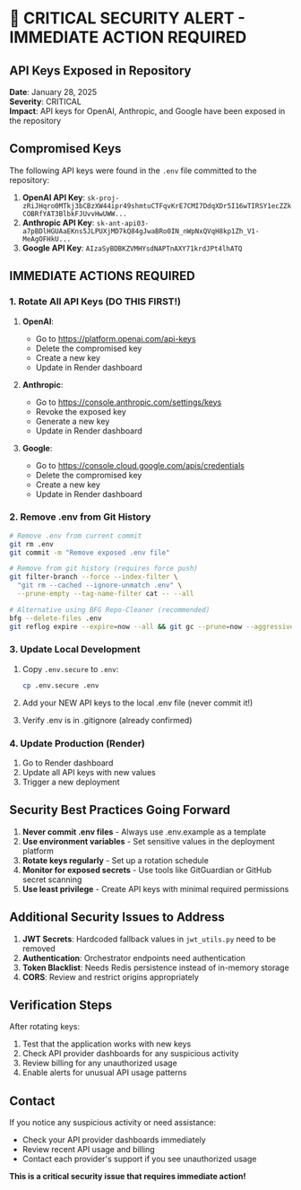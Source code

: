 # 🚨 CRITICAL SECURITY ALERT - IMMEDIATE ACTION REQUIRED

## API Keys Exposed in Repository

**Date**: January 28, 2025  
**Severity**: CRITICAL  
**Impact**: API keys for OpenAI, Anthropic, and Google have been exposed in the repository

## Compromised Keys

The following API keys were found in the `.env` file committed to the repository:

1. **OpenAI API Key**: `sk-proj-zRiJHqro0MTkj3bCBzXW44ipr49shmtuCTFqvKrE7CMI7DdqXDr5I16wTIRSY1ecZZkCOBRfYAT3BlbkFJUvvHwUWW...`
2. **Anthropic API Key**: `sk-ant-api03-a7pBDlHGUAaEKns5JLPUXjMD7kQ84gJwaBRo0IN_nWpNxQVqH8kp1Zh_V1-MeAgOFHkU...`
3. **Google API Key**: `AIzaSyBDBKZVMHYsdNAPTnAXY71krdJPt4lhATQ`

## IMMEDIATE ACTIONS REQUIRED

### 1. Rotate All API Keys (DO THIS FIRST!)

1. **OpenAI**:
   - Go to https://platform.openai.com/api-keys
   - Delete the compromised key
   - Create a new key
   - Update in Render dashboard

2. **Anthropic**:
   - Go to https://console.anthropic.com/settings/keys
   - Revoke the exposed key
   - Generate a new key
   - Update in Render dashboard

3. **Google**:
   - Go to https://console.cloud.google.com/apis/credentials
   - Delete the compromised key
   - Create a new key
   - Update in Render dashboard

### 2. Remove .env from Git History

```bash
# Remove .env from current commit
git rm .env
git commit -m "Remove exposed .env file"

# Remove from git history (requires force push)
git filter-branch --force --index-filter \
  "git rm --cached --ignore-unmatch .env" \
  --prune-empty --tag-name-filter cat -- --all

# Alternative using BFG Repo-Cleaner (recommended)
bfg --delete-files .env
git reflog expire --expire=now --all && git gc --prune=now --aggressive
```

### 3. Update Local Development

1. Copy `.env.secure` to `.env`:
   ```bash
   cp .env.secure .env
   ```

2. Add your NEW API keys to the local .env file (never commit it!)

3. Verify .env is in .gitignore (already confirmed)

### 4. Update Production (Render)

1. Go to Render dashboard
2. Update all API keys with new values
3. Trigger a new deployment

## Security Best Practices Going Forward

1. **Never commit .env files** - Always use .env.example as a template
2. **Use environment variables** - Set sensitive values in the deployment platform
3. **Rotate keys regularly** - Set up a rotation schedule
4. **Monitor for exposed secrets** - Use tools like GitGuardian or GitHub secret scanning
5. **Use least privilege** - Create API keys with minimal required permissions

## Additional Security Issues to Address

1. **JWT Secrets**: Hardcoded fallback values in `jwt_utils.py` need to be removed
2. **Authentication**: Orchestrator endpoints need authentication
3. **Token Blacklist**: Needs Redis persistence instead of in-memory storage
4. **CORS**: Review and restrict origins appropriately

## Verification Steps

After rotating keys:

1. Test that the application works with new keys
2. Check API provider dashboards for any suspicious activity
3. Review billing for any unauthorized usage
4. Enable alerts for unusual API usage patterns

## Contact

If you notice any suspicious activity or need assistance:
- Check your API provider dashboards immediately
- Review recent API usage and billing
- Contact each provider's support if you see unauthorized usage

**This is a critical security issue that requires immediate action!**